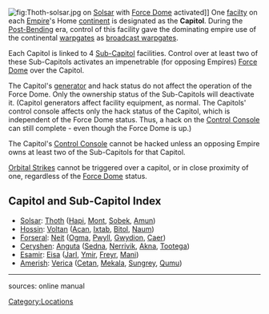 ![](Thoth-solsar.md.jpg "fig:Thoth-solsar.jpg") on
[Solsar](Solsar.md) with [Force Dome](Force_Dome.md)
activated\]\] One [facilty](Facilities.md) on each
[Empire](Empire.md)'s Home [continent](Continent.md) is
designated as the **Capitol**. During the
[Post-Bending](The_Bending.md) era, control of this facility
gave the dominating empire use of the continental
[warpgates](Warpgate.md) as [broadcast
warpgates](broadcast_warpgate.md).

Each Capitol is linked to 4 [Sub-Capitol](Sub-Capitol.md)
facilities. Control over at least two of these Sub-Capitols activates an
impenetrable (for opposing Empires) [Force Dome](Force_Dome.md)
over the Capitol.

The Capitol's [generator](Generator.md) and hack status do not
affect the operation of the Force Dome. Only the ownership status of the
Sub-Capitols will deactivate it. (Capitol generators affect facility
equipment, as normal. The Capitols' control console affects only the
hack status of the Capitol, which is independent of the Force Dome
status. Thus, a hack on the [Control
Console](Control_Console.md) can still complete - even though
the Force Dome is up.)

The Capitol's [Control Console](Control_Console.md) cannot be
hacked unless an opposing Empire owns at least two of the Sub-Capitols
for that Capitol.

[Orbital Strikes](Orbital_Strike.md) cannot be triggered over a
capitol, or in close proximity of one, regardless of the [Force
Dome](Force_Dome.md) status.

## Capitol and Sub-Capitol Index

- [Solsar](Solsar.md): [Thoth](Thoth.md)
  ([Hapi](Hapi.md), [Mont](Mont.md),
  [Sobek](Sobek.md), [Amun](Amun.md))
- [Hossin](Hossin.md): [Voltan](Voltan.md)
  ([Acan](Acan.md), [Ixtab](Ixtab.md),
  [Bitol](Bitol.md), [Naum](Naum.md))
- [Forseral](Forseral.md): [Neit](Neit.md)
  ([Ogma](Ogma.md), [Pwyll](Pwyll.md),
  [Gwydion](Gwydion.md), [Caer](Caer.md))
- [Ceryshen](Ceryshen.md): [Anguta](Anguta.md)
  ([Sedna](Sedna.md), [Nerrivik](Nerrivik.md),
  [Akna](Akna.md), [Tootega](Tootega.md))
- [Esamir](Esamir.md): [Eisa](Eisa.md)
  ([Jarl](Jarl.md), [Ymir](Ymir.md),
  [Freyr](Freyr.md), [Mani](Mani.md))
- [Amerish](Amerish.md): [Verica](Verica.md)
  ([Cetan](Cetan.md), [Mekala](Mekala.md),
  [Sungrey](Sungrey.md), [Qumu](Qumu.md))

---

sources: online manual

[Category:Locations](Category:Locations.md)
